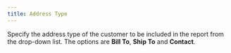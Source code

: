```yaml
---
title: Address Type
---
```



Specify the address type of the customer to be included in the report  from the drop-down list. The options are **Bill 
 To**, **Ship To** and **Contact**.
